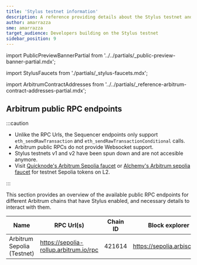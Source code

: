 ```yaml
---
title: 'Stylus testnet information'
description: A reference providing details about the Stylus testnet and faucets for obtaining testnet ETH
author: amarrazza
sme: amarrazza
target_audience: Developers building on the Stylus testnet
sidebar_position: 9
---
```


import PublicPreviewBannerPartial from '../../partials/_public-preview-banner-partial.mdx';

import StylusFaucets from './partials/_stylus-faucets.mdx';

import ArbitrumContractAddresses from '../../partials/_reference-arbitrum-contract-addresses-partial.mdx';

<PublicPreviewBannerPartial />

## Arbitrum public RPC endpoints

:::caution

- Unlike the RPC Urls, the Sequencer endpoints only support `eth_sendRawTransaction` and `eth_sendRawTransactionConditional` calls.
- Arbitrum public RPCs do not provide Websocket support.
- Stylus testnets v1 and v2 have been spun down and are not accesible anymore.
- Visit [Quicknode's Arbitrum Sepolia faucet](https://faucet.quicknode.com/arbitrum/sepolia) or [Alchemy's Arbitrum sepolia faucet](https://www.alchemy.com/faucets/arbitrum-sepolia) for testnet Sepolia tokens on L2.

:::

This section provides an overview of the available public RPC endpoints for different Arbitrum chains that have Stylus enabled, and necessary details to interact with them.

| Name                       | RPC Url(s)                             | Chain ID | Block explorer              | Underlying chain | Tech stack     | Sequencer feed URL                    | Sequencer endpoint<sup>⚠️</sup>                  |
| -------------------------- | -------------------------------------- | -------- | --------------------------- | ---------------- | -------------- | ------------------------------------- | ------------------------------------------------ |
| Arbitrum Sepolia (Testnet) | https://sepolia-rollup.arbitrum.io/rpc | 421614   | https://sepolia.arbiscan.io | Sepolia          | Nitro (Rollup) | wss://sepolia-rollup.arbitrum.io/feed | https://sepolia-rollup-sequencer.arbitrum.io/rpc |

<StylusFaucets />

<ArbitrumContractAddresses />
